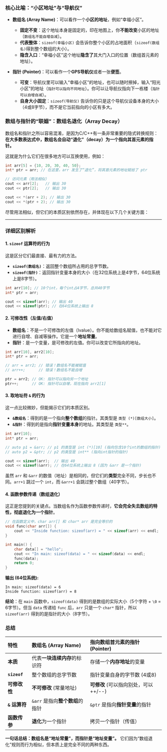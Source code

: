 ### 核心比喻：“小区地址”与“导航仪”

  * **数组名 (Array Name)**：可以看作一个**小区的地址**，例如“幸福小区”。

      * **固定不变**：这个地址本身是固定的，印在地图上，你**不能改变**小区的地址（`数组名不能自增自减`）。
      * **代表整体**：`sizeof(幸福小区)` 会告诉你整个小区的占地面积（`sizeof(数组名)`得到整个数组的大小）。
      * **隐含入口**：“幸福小区”这个地址**隐含了**其大门入口的位置（数组首元素的地址）。

  * **指针 (Pointer)**：可以看作一个**GPS导航仪**或者一张**便签**。

      * **可变**：导航仪里可以输入“幸福小区”的地址，也可以随时擦掉，输入“阳光小区”的地址（`指针可以指向不同地址`）。你可以让导航仪指向下一栋楼（`指针可以自增自减`）。
      * **自身大小固定**：`sizeof(导航仪)` 告诉你的只是这个导航仪设备本身的大小（4或8字节），而不是它当前指向的小区有多大。

### 数组与指针的“联姻”：数组名退化（Array Decay）

数组名和指针之所以容易混淆，是因为C/C++有一条非常重要的隐式转换规则：**在大多数表达式中，数组名会自动“退化”（decay）为一个指向其首元素的指针。**

这就是为什么它们在很多地方可以互换使用，例如：

```cpp
int arr[5] = {10, 20, 30, 40, 50};
int* ptr = arr; // 在这里，arr 发生了“退化”，将其首元素的地址赋给了 ptr

// 访问元素（用法相似）
cout << arr[2];   // 输出 30
cout << ptr[2];   // 输出 30

cout << *(arr + 2); // 输出 30
cout << *(ptr + 2); // 输出 30
```

尽管用法相似，但它们的本质区别依然存在，并体现在以下几个关键方面：

-----

### 详细区别解析

#### 1\. `sizeof` 运算符的行为

这是区分它们最直接、最有力的方法。

  * **`sizeof(数组名)`**：返回整个数组所占用的总字节数。
  * **`sizeof(指针)`**：返回指针变量本身的大小（在32位系统上是4字节，64位系统上是8字节）。

<!-- end list -->

```cpp
int arr[10]; // 10个int，每个int占4字节，总共40字节
int* ptr = arr;

cout << sizeof(arr); // 输出 40
cout << sizeof(ptr); // 在64位系统上输出 8
```

#### 2\. 可修改性（左值/右值）

  * **数组名**：不是一个可修改的左值（lvalue）。你不能给数组名赋值，也不能对它进行自增、自减等操作。它是一个**地址常量**。
  * **指针**：是一个变量，是可修改的左值。你可以改变它所指向的地址。

<!-- end list -->

```cpp
int arr[10], arr2[10];
int* ptr = arr;

// arr = arr2; // 错误！数组名不能被赋值
// arr++;      // 错误！数组名不能自增

ptr = arr2; // OK: 指针可以指向另一个地址
ptr++;      // OK: 指针可以自增，现在指向 arr2[1]
```

#### 3\. 取地址符 `&` 的行为

这一点比较微妙，但能揭示它们的本质区别。

  * **`&数组名`**：得到的是一个指向**整个数组**的指针。其类型是 `类型 (*)[数组大小]`。
  * **`&指针`**：得到的是指向**指针变量本身**的地址。其类型是 `类型**`。

<!-- end list -->

```cpp
int arr[10];
int* ptr = arr;

// auto p1 = &arr; // p1 的类型是 int (*)[10] (指向包含10个int的数组的指针)
// auto p2 = &ptr; // p2 的类型是 int** (指向int指针的指针)

cout << sizeof(arr);  // 输出 40
cout << sizeof(&arr); // 在64位系统上输出 8 (因为 &arr 是一个指针)
```

虽然 `arr` 和 `&arr` 的数值（地址）是相同的，但它们的**类型**完全不同，步长也不同。`arr+1` 跳过一个 `int`，而 `&arr+1` 会跳过整个数组（40字节）。

#### 4\. 函数参数传递（数组退化）

这正是您提到的关键点。当数组名作为函数参数传递时，**它会完全失去数组的特性，彻底退化为一个指针**。

```cpp
// 在函数定义中，char arr[] 和 char* arr 是完全等价的
void func(char arr[]) {
    cout << "Inside function: sizeof(arr) = " << sizeof(arr) << endl;
}

int main() {
    char data[] = "hello";
    cout << "In main: sizeof(data) = " << sizeof(data) << endl;
    func(data);
    return 0;
}
```

**输出 (64位系统):**

```
In main: sizeof(data) = 6
Inside function: sizeof(arr) = 8
```

**结论**：在 `main` 函数中，`sizeof(data)` 得到的是数组的实际大小（5个字符 + `\0` = 6字节）。但当 `data` 传递给 `func` 后，`arr` 只是一个 `char*` 指针，所以 `sizeof(arr)` 得到的是指针的大小（8字节）。

### 总结

| 特性           | 数组名 (Array Name)      | 指向数组首元素的指针 (Pointer)     |
| :----------- | :-------------------- | :----------------------- |
| **本质**       | 代表**一块连续内存**的标识符      | 存储一个**内存地址**的变量          |
| **`sizeof`** | 整个数组的总字节数             | 指针变量自身的字节数 (4或8)         |
| **可修改性**     | **不可修改** (常量地址)       | **可修改** (可以指向别处，可以++/--) |
| **`&` 运算符**  | `&arr` 是指向**整个数组**的指针 | `&ptr` 是指向**指针变量**的指针    |
| **函数传参**     | **退化**为一个指针           | 拷贝一个指针（传值）               |

**一句话总结：数组名是“地址常量”，而指针是“地址变量”。** 它们因为“数组退化”规则而行为相似，但本质上是完全不同的两种东西。
